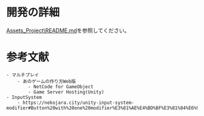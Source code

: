 # 開発の詳細
[Assets\_Project\README.md](Assets\_Project\README.md)を参照してください。
# 参考文献
    - マルチプレイ
        - あのゲームの作り方Web版
            - NetCode for GameObject
            - Game Server Hosting(Unity)
    - InputSystem
        - https://nekojara.city/unity-input-system-modifier#Button%20with%20one%20modifier%E3%81%AE%E4%BD%BF%E3%81%84%E6%96%B9